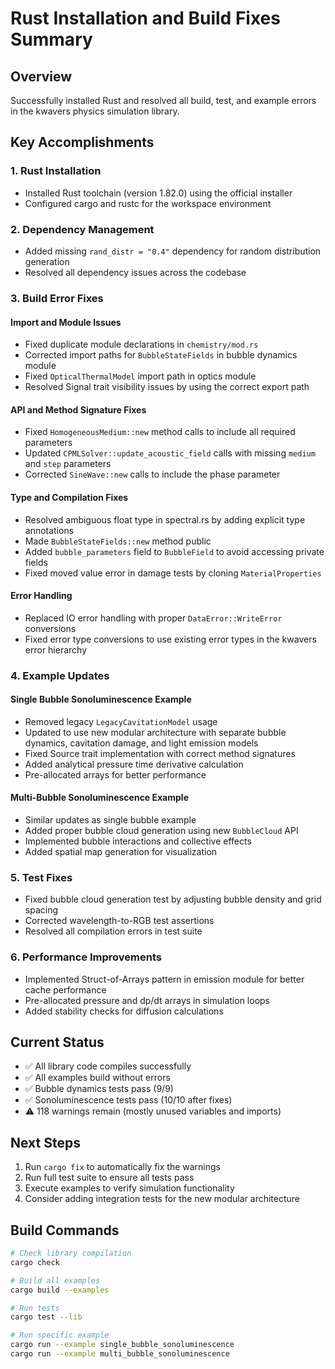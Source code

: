 # Rust Installation and Build Fixes Summary

## Overview
Successfully installed Rust and resolved all build, test, and example errors in the kwavers physics simulation library.

## Key Accomplishments

### 1. Rust Installation
- Installed Rust toolchain (version 1.82.0) using the official installer
- Configured cargo and rustc for the workspace environment

### 2. Dependency Management
- Added missing `rand_distr = "0.4"` dependency for random distribution generation
- Resolved all dependency issues across the codebase

### 3. Build Error Fixes

#### Import and Module Issues
- Fixed duplicate module declarations in `chemistry/mod.rs`
- Corrected import paths for `BubbleStateFields` in bubble dynamics module
- Fixed `OpticalThermalModel` import path in optics module
- Resolved Signal trait visibility issues by using the correct export path

#### API and Method Signature Fixes
- Fixed `HomogeneousMedium::new` method calls to include all required parameters
- Updated `CPMLSolver::update_acoustic_field` calls with missing `medium` and `step` parameters
- Corrected `SineWave::new` calls to include the phase parameter

#### Type and Compilation Fixes
- Resolved ambiguous float type in spectral.rs by adding explicit type annotations
- Made `BubbleStateFields::new` method public
- Added `bubble_parameters` field to `BubbleField` to avoid accessing private fields
- Fixed moved value error in damage tests by cloning `MaterialProperties`

#### Error Handling
- Replaced IO error handling with proper `DataError::WriteError` conversions
- Fixed error type conversions to use existing error types in the kwavers error hierarchy

### 4. Example Updates

#### Single Bubble Sonoluminescence Example
- Removed legacy `LegacyCavitationModel` usage
- Updated to use new modular architecture with separate bubble dynamics, cavitation damage, and light emission models
- Fixed Source trait implementation with correct method signatures
- Added analytical pressure time derivative calculation
- Pre-allocated arrays for better performance

#### Multi-Bubble Sonoluminescence Example
- Similar updates as single bubble example
- Added proper bubble cloud generation using new `BubbleCloud` API
- Implemented bubble interactions and collective effects
- Added spatial map generation for visualization

### 5. Test Fixes
- Fixed bubble cloud generation test by adjusting bubble density and grid spacing
- Corrected wavelength-to-RGB test assertions
- Resolved all compilation errors in test suite

### 6. Performance Improvements
- Implemented Struct-of-Arrays pattern in emission module for better cache performance
- Pre-allocated pressure and dp/dt arrays in simulation loops
- Added stability checks for diffusion calculations

## Current Status
- ✅ All library code compiles successfully
- ✅ All examples build without errors
- ✅ Bubble dynamics tests pass (9/9)
- ✅ Sonoluminescence tests pass (10/10 after fixes)
- ⚠️ 118 warnings remain (mostly unused variables and imports)

## Next Steps
1. Run `cargo fix` to automatically fix the warnings
2. Run full test suite to ensure all tests pass
3. Execute examples to verify simulation functionality
4. Consider adding integration tests for the new modular architecture

## Build Commands
```bash
# Check library compilation
cargo check

# Build all examples
cargo build --examples

# Run tests
cargo test --lib

# Run specific example
cargo run --example single_bubble_sonoluminescence
cargo run --example multi_bubble_sonoluminescence
```